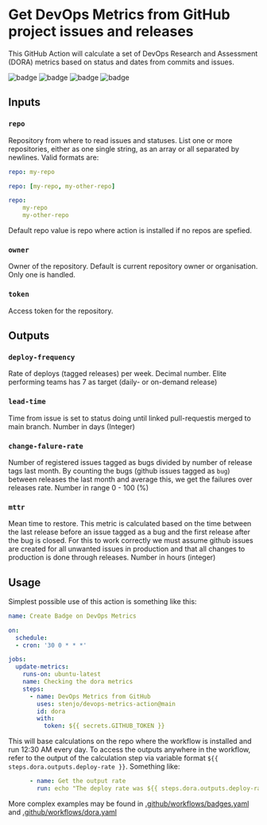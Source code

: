 # Get DevOps Metrics from GitHub project issues and releases

This GitHub Action will calculate a set of DevOps Research and Assessment (DORA) metrics based on status and dates from commits and issues.

![badge](https://img.shields.io/endpoint?url=https://gist.githubusercontent.com/stenjo/ebb0efc5ab5afb32eae4d0cdc60d563a/raw/deploy-rate.json) ![badge](https://img.shields.io/endpoint?url=https://gist.githubusercontent.com/stenjo/ebb0efc5ab5afb32eae4d0cdc60d563a/raw/lead-time.json) ![badge](https://img.shields.io/endpoint?url=https://gist.githubusercontent.com/stenjo/ebb0efc5ab5afb32eae4d0cdc60d563a/raw/change-failure-rate.json) ![badge](https://img.shields.io/endpoint?url=https://gist.githubusercontent.com/stenjo/ebb0efc5ab5afb32eae4d0cdc60d563a/raw/mean-time-to-restore.json)

## Inputs

### `repo`

Repository from where to read issues and statuses. List one or more repositories, either as one single string, as an array or all separated by newlines.
Valid formats are:

```yaml
repo: my-repo
```

```yaml
repo: [my-repo, my-other-repo]
```

```yaml
repo: 
    my-repo
    my-other-repo
```

Default repo value is repo where action is installed if no repos are spefied.

### `owner`

Owner of the repository. Default is current repository owner or organisation. Only one is handled.

### `token`

Access token for the repository.

## Outputs

### `deploy-frequency`

Rate of deploys (tagged releases) per week.
Decimal number. Elite performing teams has 7 as target (daily- or on-demand release)

### `lead-time`

Time from issue is set to status doing until linked pull-requestis merged to main branch.
Number in days (Integer)

### `change-falure-rate`

Number of registered issues tagged as bugs divided by number of release tags last month.
By counting the bugs (github issues tagged as `bug`) between releases the last month and average this, we get the failures over releases rate.
Number in range 0 - 100 (%)

### `mttr`

Mean time to restore. This metric is calculated based on the time between the last release before an issue tagged as a bug and the first release after the bug is closed.
For this to work correctly we must assume github issues are created for all unwanted issues in production and that all changes to production is done through releases.
Number in hours (integer)

## Usage

Simplest possible use of this action is something like this:

```yaml
name: Create Badge on DevOps Metrics

on: 
  schedule:
  - cron: '30 0 * * *'

jobs:
  update-metrics:
    runs-on: ubuntu-latest
    name: Checking the dora metrics
    steps:
      - name: DevOps Metrics from GitHub
        uses: stenjo/devops-metrics-action@main
        id: dora
        with:
          token: ${{ secrets.GITHUB_TOKEN }}
```

This will base calculations on the repo where the workflow is installed and run 12:30 AM every day.
To access the outputs anywhere in the workflow, refer to the output of the calculation step via variable format `${{ steps.dora.outputs.deploy-rate }}`. Something like:

```yaml
      - name: Get the output rate
        run: echo "The deploy rate was ${{ steps.dora.outputs.deploy-rate }}"      # Use the output from the `dora` step
```

More complex examples may be found in [.github/workflows/badges.yaml](https://github.com/stenjo/devops-metrics-action/blob/main/.github/workflows/badges.yaml) and [.github/workflows/dora.yaml](https://github.com/stenjo/devops-metrics-action/blob/main/.github/workflows/dora.yaml)